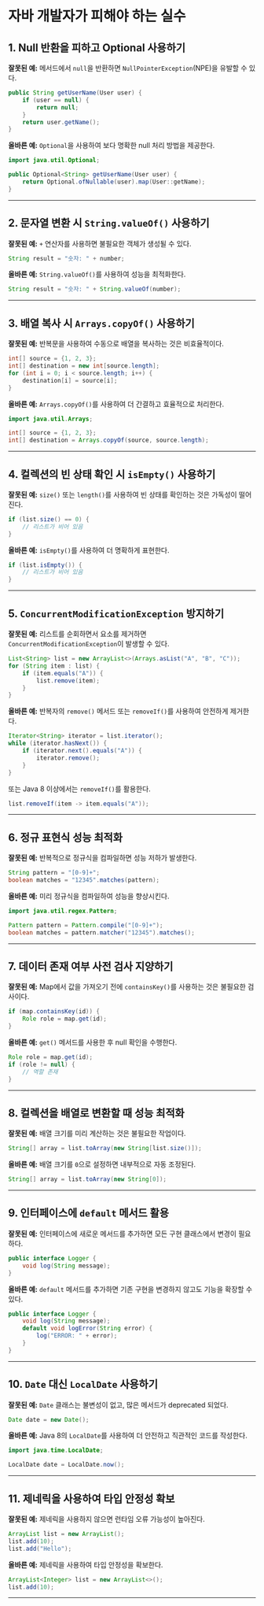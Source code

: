 # 자바 개발자가 피해야 하는 실수

## 1. Null 반환을 피하고 Optional 사용하기
**잘못된 예:**
메서드에서 `null`을 반환하면 `NullPointerException`(NPE)을 유발할 수 있다.

```java
public String getUserName(User user) {
    if (user == null) {
        return null;
    }
    return user.getName();
}
```

**올바른 예:**
`Optional`을 사용하여 보다 명확한 null 처리 방법을 제공한다.

```java
import java.util.Optional;

public Optional<String> getUserName(User user) {
    return Optional.ofNullable(user).map(User::getName);
}
```

---

## 2. 문자열 변환 시 `String.valueOf()` 사용하기
**잘못된 예:**
`+` 연산자를 사용하면 불필요한 객체가 생성될 수 있다.

```java
String result = "숫자: " + number;
```

**올바른 예:**
`String.valueOf()`를 사용하여 성능을 최적화한다.

```java
String result = "숫자: " + String.valueOf(number);
```

---

## 3. 배열 복사 시 `Arrays.copyOf()` 사용하기
**잘못된 예:**
반복문을 사용하여 수동으로 배열을 복사하는 것은 비효율적이다.

```java
int[] source = {1, 2, 3};
int[] destination = new int[source.length];
for (int i = 0; i < source.length; i++) {
    destination[i] = source[i];
}
```

**올바른 예:**
`Arrays.copyOf()`를 사용하여 더 간결하고 효율적으로 처리한다.

```java
import java.util.Arrays;

int[] source = {1, 2, 3};
int[] destination = Arrays.copyOf(source, source.length);
```

---

## 4. 컬렉션의 빈 상태 확인 시 `isEmpty()` 사용하기
**잘못된 예:**
`size()` 또는 `length()`를 사용하여 빈 상태를 확인하는 것은 가독성이 떨어진다.

```java
if (list.size() == 0) {
    // 리스트가 비어 있음
}
```

**올바른 예:**
`isEmpty()`를 사용하여 더 명확하게 표현한다.

```java
if (list.isEmpty()) {
    // 리스트가 비어 있음
}
```

---

## 5. `ConcurrentModificationException` 방지하기
**잘못된 예:**
리스트를 순회하면서 요소를 제거하면 `ConcurrentModificationException`이 발생할 수 있다.

```java
List<String> list = new ArrayList<>(Arrays.asList("A", "B", "C"));
for (String item : list) {
    if (item.equals("A")) {
        list.remove(item);
    }
}
```

**올바른 예:**
반복자의 `remove()` 메서드 또는 `removeIf()`를 사용하여 안전하게 제거한다.

```java
Iterator<String> iterator = list.iterator();
while (iterator.hasNext()) {
    if (iterator.next().equals("A")) {
        iterator.remove();
    }
}
```

또는 Java 8 이상에서는 `removeIf()`를 활용한다.

```java
list.removeIf(item -> item.equals("A"));
```

---

## 6. 정규 표현식 성능 최적화
**잘못된 예:**
반복적으로 정규식을 컴파일하면 성능 저하가 발생한다.

```java
String pattern = "[0-9]+";
boolean matches = "12345".matches(pattern);
```

**올바른 예:**
미리 정규식을 컴파일하여 성능을 향상시킨다.

```java
import java.util.regex.Pattern;

Pattern pattern = Pattern.compile("[0-9]+");
boolean matches = pattern.matcher("12345").matches();
```

---

## 7. 데이터 존재 여부 사전 검사 지양하기
**잘못된 예:**
Map에서 값을 가져오기 전에 `containsKey()`를 사용하는 것은 불필요한 검사이다.

```java
if (map.containsKey(id)) {
    Role role = map.get(id);
}
```

**올바른 예:**
`get()` 메서드를 사용한 후 null 확인을 수행한다.

```java
Role role = map.get(id);
if (role != null) {
    // 역할 존재
}
```

---

## 8. 컬렉션을 배열로 변환할 때 성능 최적화
**잘못된 예:**
배열 크기를 미리 계산하는 것은 불필요한 작업이다.

```java
String[] array = list.toArray(new String[list.size()]);
```

**올바른 예:**
배열 크기를 `0`으로 설정하면 내부적으로 자동 조정된다.

```java
String[] array = list.toArray(new String[0]);
```

---

## 9. 인터페이스에 `default` 메서드 활용
**잘못된 예:**
인터페이스에 새로운 메서드를 추가하면 모든 구현 클래스에서 변경이 필요하다.

```java
public interface Logger {
    void log(String message);
}
```

**올바른 예:**
`default` 메서드를 추가하면 기존 구현을 변경하지 않고도 기능을 확장할 수 있다.

```java
public interface Logger {
    void log(String message);
    default void logError(String error) {
        log("ERROR: " + error);
    }
}
```

---

## 10. `Date` 대신 `LocalDate` 사용하기
**잘못된 예:**
`Date` 클래스는 불변성이 없고, 많은 메서드가 deprecated 되었다.

```java
Date date = new Date();
```

**올바른 예:**
Java 8의 `LocalDate`를 사용하여 더 안전하고 직관적인 코드를 작성한다.

```java
import java.time.LocalDate;

LocalDate date = LocalDate.now();
```

---

## 11. 제네릭을 사용하여 타입 안정성 확보
**잘못된 예:**
제네릭을 사용하지 않으면 런타임 오류 가능성이 높아진다.

```java
ArrayList list = new ArrayList();
list.add(10);
list.add("Hello");
```

**올바른 예:**
제네릭을 사용하여 타입 안정성을 확보한다.

```java
ArrayList<Integer> list = new ArrayList<>();
list.add(10);
```

---

